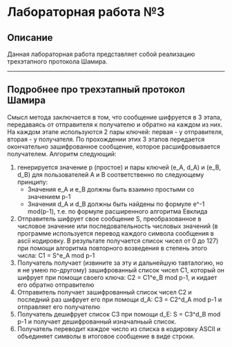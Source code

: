 # Лабораторная работа №3

## Описание

Данная лабораторная работа представляет собой реализацию трехэтапного протокола Шамира.

---

## Подробнее про трехэтапный протокол Шамира

Смысл метода заключается в том, что сообщение шифруется в 3 этапа, передаваясь от отправителя к получателю и обратно на каждом из них. На каждом этапе используются 2 пары ключей: первая - у отправителя, вторая - у получателя. По прохождении этих 3 этапов передается окончательно зашифрованное сообщение, которое расшифровывается получателем. Алгоритм следующий:

1. генерируется значение p (простое) и пары ключей (e_A, d_A) и (e_B, d_B) для пользователей A и B соответственно по следующему принципу:
   - Значения e_A и e_B должны быть взаимно простыми со значением p-1
   - Значения d_A и d_B должны быть найдены по формуле e^-1 mod(p-1), т.е. по формуле расширенного алгоритма Евклида
2. Отправитель шифрует свое сообщение S, преобразованное в числовое значение или последовательность числовых значений (в программе используется перевод каждого символа сообщения в ascii кодировку. В результате получается список чисел от 0 до 127) при помощи алгоритма повторного возведения в степень этого числа: C1 = S^e_A mod p-1
3. Получатель получает (извините за эту и дальнейшую тавталогию, но я не умею по-другому) зашифрованный список чисел C1, который он шифрует при помощи своего ключа: C2 = C1^e_B mod p-1, и кидает его обратно отправителю
4. Отправитель получает зашифрованный список чисел C2 и последний раз шифрует его при помощи d_A: C3 = C2^d_A mod p-1 и отправляет его получателю
5. Получатель дешифрует список C3 при помощи d_E: S = C3^d_B mod p-1 и получает дешифрованный изначалньый список.
6. Получатель переводит каждое число из списка в кодировку ASCII и объединяет символы в итоговое сообщение в виде строки.
